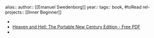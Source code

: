 alias::
author:: [[Emanuel Swedenborg]]
year::
tags:: book, #toRead
rel-projects:: [[Inner Beginner]]


-
- [Heaven and Hell: The Portable New Century Edition - Free PDF](https://swedenborg.com/wp-content/uploads/2015/08/NCE_HeavenandHell_portable.pdf)
-
